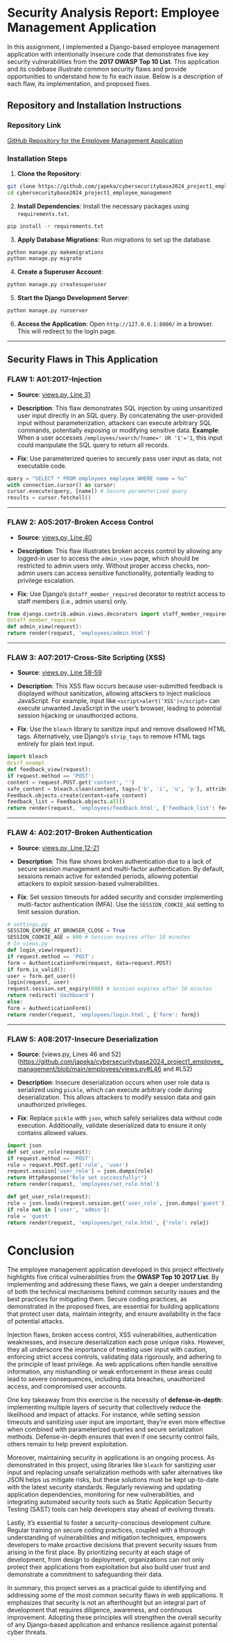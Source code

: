 # Security Analysis Report: Employee Management Application

In this assignment, I implemented a Django-based employee management application with intentionally insecure code that demonstrates five key security vulnerabilities from the **2017 OWASP Top 10 List**. This application and its codebase illustrate common security flaws and provide opportunities to understand how to fix each issue. Below is a description of each flaw, its implementation, and proposed fixes.

## Repository and Installation Instructions

### Repository Link
[GitHub Repository for the Employee Management Application](https://github.com/japeka/cybersecuritybase2024_project1_employee_management)

### Installation Steps

1. **Clone the Repository**:
```bash
git clone https://github.com/japeka/cybersecuritybase2024_project1_employee_management.git
cd cybersecuritybase2024_project1_employee_management
```

2. **Install Dependencies**:
Install the necessary packages using `requirements.txt`.
```bash
pip install -r requirements.txt
```

3. **Apply Database Migrations**:
Run migrations to set up the database.
```bash
python manage.py makemigrations
python manage.py migrate
```

4. **Create a Superuser Account**:
```bash
python manage.py createsuperuser
```

5. **Start the Django Development Server**:
```bash
python manage.py runserver
```

6. **Access the Application**:
Open `http://127.0.0.1:8000/` in a browser. This will redirect to the login page.

---

## Security Flaws in This Application

### FLAW 1: A01:2017-Injection

- **Source**: [views.py, Line 31](https://github.com/japeka/cybersecuritybase2024_project1_employee_management/blob/main/employees/views.py#L31)

- **Description**: This flaw demonstrates SQL injection by using unsanitized user input directly in an SQL query. By concatenating the user-provided input without parameterization, attackers can execute arbitrary SQL commands, potentially exposing or modifying sensitive data.
**Example**: When a user accesses `/employees/search/?name=' OR '1'='1`, this input could manipulate the SQL query to return all records.

- **Fix**: Use parameterized queries to securely pass user input as data, not executable code.
```python
query = "SELECT * FROM employees_employee WHERE name = %s"
with connection.cursor() as cursor:
cursor.execute(query, [name]) # Secure parameterized query
results = cursor.fetchall()
```

---

### FLAW 2: A05:2017-Broken Access Control
- **Source**: [views.py, Line 40](https://github.com/japeka/cybersecuritybase2024_project1_employee_management/blob/main/employees/views.py#L40)

- **Description**: This flaw illustrates broken access control by allowing any logged-in user to access the `admin_view` page, which should be restricted to admin users only. Without proper access checks, non-admin users can access sensitive functionality, potentially leading to privilege escalation.

- **Fix**: Use Django’s `@staff_member_required` decorator to restrict access to staff members (i.e., admin users) only.
```python
from django.contrib.admin.views.decorators import staff_member_required
@staff_member_required
def admin_view(request):
return render(request, 'employees/admin.html')
```

---

### FLAW 3: A07:2017-Cross-Site Scripting (XSS)
- **Source**: [views.py, Line 58-59](https://github.com/japeka/cybersecuritybase2024_project1_employee_management/blob/main/employees/views.py#L58-L59)

- **Description**: This XSS flaw occurs because user-submitted feedback is displayed without sanitization, allowing attackers to inject malicious JavaScript. For example, input like `<script>alert('XSS')</script>` can execute unwanted JavaScript in the user’s browser, leading to potential session hijacking or unauthorized actions.

- **Fix**: Use the `bleach` library to sanitize input and remove disallowed HTML tags. Alternatively, use Django’s `strip_tags` to remove HTML tags entirely for plain text input.
```python
import bleach
@csrf_exempt
def feedback_view(request):
if request.method == 'POST':
content = request.POST.get('content', '')
safe_content = bleach.clean(content, tags=['b', 'i', 'u', 'p'], attributes={}, styles=[], strip=True)
Feedback.objects.create(content=safe_content)
feedback_list = Feedback.objects.all()
return render(request, 'employees/feedback.html', {'feedback_list': feedback_list})
```
---

### FLAW 4: A02:2017-Broken Authentication

- **Source**: [views.py, Line 12-21](https://github.com/japeka/cybersecuritybase2024_project1_employee_management/blob/main/employees/views.py#L12-L21)

- **Description**: This flaw shows broken authentication due to a lack of secure session management and multi-factor authentication. By default, sessions remain active for extended periods, allowing potential attackers to exploit session-based vulnerabilities.

- **Fix**: Set session timeouts for added security and consider implementing multi-factor authentication (MFA). Use the `SESSION_COOKIE_AGE` setting to limit session duration.
```python
# settings.py
SESSION_EXPIRE_AT_BROWSER_CLOSE = True
SESSION_COOKIE_AGE = 600 # Session expires after 10 minutes
# In views.py
def login_view(request):
if request.method == 'POST':
form = AuthenticationForm(request, data=request.POST)
if form.is_valid():
user = form.get_user()
login(request, user)
request.session.set_expiry(600) # Session expires after 10 minutes
return redirect('dashboard')
else:
form = AuthenticationForm()
return render(request, 'employees/login.html', {'form': form})
```

---

### FLAW 5: A08:2017-Insecure Deserialization
- **Source**: [views.py, Lines 46 and 52](https://github.com/japeka/cybersecuritybase2024_project1_employee_management/blob/main/employees/views.py#L46 and #L52)

- **Description**: Insecure deserialization occurs when user role data is serialized using `pickle`, which can execute arbitrary code during deserialization. This allows attackers to modify session data and gain unauthorized privileges.

- **Fix**: Replace `pickle` with `json`, which safely serializes data without code execution. Additionally, validate deserialized data to ensure it only contains allowed values.
```python
import json
def set_user_role(request):
if request.method == 'POST':
role = request.POST.get('role', 'user')
request.session['user_role'] = json.dumps(role)
return HttpResponse("Role set successfully!")
return render(request, 'employees/set_role.html')

def get_user_role(request):
role = json.loads(request.session.get('user_role', json.dumps('guest')))
if role not in ['user', 'admin']:
role = 'guest'
return render(request, 'employees/get_role.html', {'role': role})
```

# Conclusion

The employee management application developed in this project effectively highlights five critical vulnerabilities from the **OWASP Top 10 2017 List**. By implementing and addressing these flaws, we gain a deeper understanding of both the technical mechanisms behind common security issues and the best practices for mitigating them. Secure coding practices, as demonstrated in the proposed fixes, are essential for building applications that protect user data, maintain integrity, and ensure availability in the face of potential attacks.

Injection flaws, broken access control, XSS vulnerabilities, authentication weaknesses, and insecure deserialization each pose unique risks. However, they all underscore the importance of treating user input with caution, enforcing strict access controls, validating data rigorously, and adhering to the principle of least privilege. As web applications often handle sensitive information, any mishandling or weak enforcement in these areas could lead to severe consequences, including data breaches, unauthorized access, and compromised user accounts.

One key takeaway from this exercise is the necessity of **defense-in-depth**: implementing multiple layers of security that collectively reduce the likelihood and impact of attacks. For instance, while setting session timeouts and sanitizing user input are important, they’re even more effective when combined with parameterized queries and secure serialization methods. Defense-in-depth ensures that even if one security control fails, others remain to help prevent exploitation.

Moreover, maintaining security in applications is an ongoing process. As demonstrated in this project, using libraries like `bleach` for sanitizing user input and replacing unsafe serialization methods with safer alternatives like JSON helps us mitigate risks, but these solutions must be kept up-to-date with the latest security standards. Regularly reviewing and updating application dependencies, monitoring for new vulnerabilities, and integrating automated security tools such as Static Application Security Testing (SAST) tools can help developers stay ahead of evolving threats.

Lastly, it’s essential to foster a security-conscious development culture. Regular training on secure coding practices, coupled with a thorough understanding of vulnerabilities and mitigation techniques, empowers developers to make proactive decisions that prevent security issues from arising in the first place. By prioritizing security at each stage of development, from design to deployment, organizations can not only protect their applications from exploitation but also build user trust and demonstrate a commitment to safeguarding their data.

In summary, this project serves as a practical guide to identifying and addressing some of the most common security flaws in web applications. It emphasizes that security is not an afterthought but an integral part of development that requires diligence, awareness, and continuous improvement. Adopting these principles will strengthen the overall security of any Django-based application and enhance resilience against potential cyber threats.